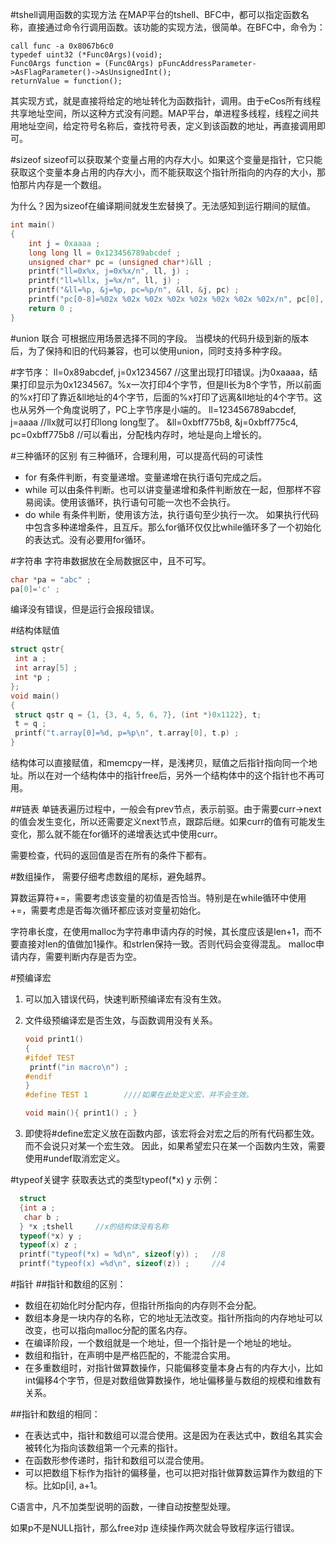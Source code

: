 #tshell调用函数的实现方法
在MAP平台的tshell、BFC中，都可以指定函数名称，直接通过命令行调用函数。该功能的实现方法，很简单。在BFC中，命令为：
```
call func -a 0x8067b6c0
typedef uint32 (*Func0Args)(void);
Func0Args function = (Func0Args) pFuncAddressParameter->AsFlagParameter()->AsUnsignedInt();
returnValue = function();
```
其实现方式，就是直接将给定的地址转化为函数指针，调用。由于eCos所有线程共享地址空间，所以这种方式没有问题。MAP平台，单进程多线程，线程之间共用地址空间，给定符号名称后，查找符号表，定义到该函数的地址，再直接调用即可。

#sizeof
sizeof可以获取某个变量占用的内存大小。如果这个变量是指针，它只能获取这个变量本身占用的内存大小，而不能获取这个指针所指向的内存的大小，那怕那片内存是一个数组。

为什么？因为sizeof在编译期间就发生宏替换了。无法感知到运行期间的赋值。
```c
int main()
{
    int j = 0xaaaa ;
    long long ll = 0x123456789abcdef ;
    unsigned char* pc = (unsigned char*)&ll ;
    printf("ll=0x%x, j=0x%x/n", ll, j) ;
    printf("ll=%llx, j=%x/n", ll, j) ;
    printf("&ll=%p, &j=%p, pc=%p/n", &ll, &j, pc) ;
    printf("pc[0-8]=%02x %02x %02x %02x %02x %02x %02x %02x/n", pc[0], pc[1], pc[2], pc[3], pc[4], pc[5], pc[6], pc[7]);
    return 0 ;
}
```

#union 联合
可根据应用场景选择不同的字段。
当模块的代码升级到新的版本后，为了保持和旧的代码兼容，也可以使用union，同时支持多种字段。

#字节序：
ll=0x89abcdef, j=0x1234567    //这里出现打印错误。j为0xaaaa，结果打印显示为0x1234567。%x一次打印4个字节，但是ll长为8个字节，所以前面的%x打印了靠近&ll地址的4个字节，后面的%x打印了远离&ll地址的4个字节。这也从另外一个角度说明了，PC上字节序是小端的。
ll=123456789abcdef, j=aaaa  //llx就可以打印long long型了。
&ll=0xbff775b8, &j=0xbff775c4, pc=0xbff775b8  //可以看出，分配栈内存时，地址是向上增长的。

#三种循环的区别
有三种循环，合理利用，可以提高代码的可读性
* for               有条件判断，有变量递增。变量递增在执行语句完成之后。
* while           可以由条件判断。也可以讲变量递增和条件判断放在一起，但那样不容易阅读。使用该循环，执行语句可能一次也不会执行。
* do while     有条件判断，使用该方法，执行语句至少执行一次。
如果执行代码中包含多种递增条件，且互斥。那么for循环仅仅比while循环多了一个初始化的表达式。没有必要用for循环。

#字符串
字符串数据放在全局数据区中，且不可写。
```c
char *pa = "abc" ;
pa[0]='c' ;
```
编译没有错误，但是运行会报段错误。

#结构体赋值
```c
struct qstr{
 int a ;
 int array[5] ;
 int *p ;
};
void main()
{
 struct qstr q = {1, {3, 4, 5, 6, 7}, (int *)0x1122}, t;
 t = q ;
 printf("t.array[0]=%d, p=%p\n", t.array[0], t.p) ;
}
```
结构体可以直接赋值，和memcpy一样，是浅拷贝，赋值之后指针指向同一个地址。所以在对一个结构体中的指针free后，另外一个结构体中的这个指针也不再可用。

##链表
单链表遍历过程中，一般会有prev节点，表示前驱。由于需要curr->next的值会发生变化，所以还需要定义next节点，跟踪后继。如果curr的值有可能发生变化，那么就不能在for循环的递增表达式中使用curr。

需要检查，代码的返回值是否在所有的条件下都有。

#数组操作，
需要仔细考虑数组的尾标，避免越界。  

算数运算符+=，需要考虑该变量的初值是否恰当。特别是在while循环中使用+=，需要考虑是否每次循环都应该对变量初始化。

字符串长度，在使用malloc为字符串申请内存的时候，其长度应该是len+1，而不要直接对len的值做加1操作。和strlen保持一致。否则代码会变得混乱。
malloc申请内存，需要判断内存是否为空。


#预编译宏
1. 可以加入错误代码，快速判断预编译宏有没有生效。
2. 文件级预编译宏是否生效，与函数调用没有关系。

	```c
	void print1()
	{
	#ifdef TEST
	 printf("in macro\n") ;
	#endif
	}
	#define TEST 1        ////如果在此处定义宏，并不会生效。

	void main(){ print1() ; }
	```

3. 即使将#define宏定义放在函数内部，该宏将会对宏之后的所有代码都生效。而不会说只对某一个宏生效。
因此，如果希望宏只在某一个函数内生效，需要使用#undef取消宏定义。

#typeof关键字
获取表达式的类型typeof(*x) y
示例：
```c
  struct
  {int a ;
   char b ;
  } *x ;tshell     //x的结构体没有名称
  typeof(*x) y ;
  typeof(x) z ;
  printf("typeof(*x) = %d\n", sizeof(y)) ;   //8
  printf("typeof(x) =%d\n", sizeof(z)) ;     //4
```
#指针
##指针和数组的区别：
* 数组在初始化时分配内存，但指针所指向的内存则不会分配。
* 数组本身是一块内存的名称，它的地址无法改变。指针所指向的内存地址可以改变，也可以指向malloc分配的匿名内存。
* 在编译阶段，一个数组就是一个地址，但一个指针是一个地址的地址。
* 数组和指针，在声明中是严格匹配的，不能混合实用。
* 在多重数组时，对指针做算数操作，只能偏移变量本身占有的内存大小，比如int偏移4个字节，但是对数组做算数操作，地址偏移量与数组的规模和维数有关系。

##指针和数组的相同：
* 在表达式中，指针和数组可以混合使用。这是因为在表达式中，数组名其实会被转化为指向该数组第一个元素的指针。
* 在函数形参传递时，指针和数组可以混合使用。  
* 可以把数组下标作为指针的偏移量，也可以把对指针做算数运算作为数组的下标。比如p[i], a+1。

C语言中，凡不加类型说明的函数，一律自动按整型处理。

如果p不是NULL指针，那么free对p 连续操作两次就会导致程序运行错误。




